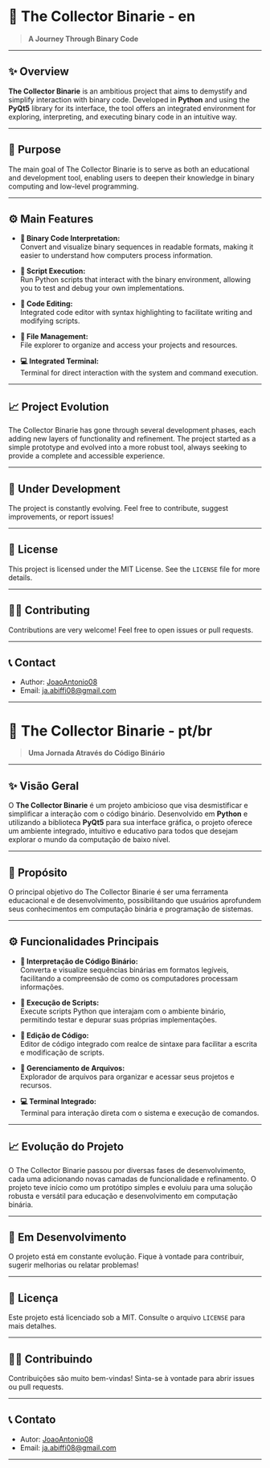 # 🧠 The Collector Binarie - en

> **A Journey Through Binary Code**

---

## ✨ Overview

**The Collector Binarie** is an ambitious project that aims to demystify and simplify interaction with binary code. Developed in **Python** and using the **PyQt5** library for its interface, the tool offers an integrated environment for exploring, interpreting, and executing binary code in an intuitive way.

---

## 🎯 Purpose

The main goal of The Collector Binarie is to serve as both an educational and development tool, enabling users to deepen their knowledge in binary computing and low-level programming.

---

## ⚙️ Main Features

- **🧩 Binary Code Interpretation:**  
  Convert and visualize binary sequences in readable formats, making it easier to understand how computers process information.

- **🚀 Script Execution:**  
  Run Python scripts that interact with the binary environment, allowing you to test and debug your own implementations.

- **📝 Code Editing:**  
  Integrated code editor with syntax highlighting to facilitate writing and modifying scripts.

- **📁 File Management:**  
  File explorer to organize and access your projects and resources.

- **💻 Integrated Terminal:**  
  Terminal for direct interaction with the system and command execution.

---

## 📈 Project Evolution

The Collector Binarie has gone through several development phases, each adding new layers of functionality and refinement. The project started as a simple prototype and evolved into a more robust tool, always seeking to provide a complete and accessible experience.

---

## 🚧 Under Development

The project is constantly evolving. Feel free to contribute, suggest improvements, or report issues!

---

## 📜 License

This project is licensed under the MIT License. See the `LICENSE` file for more details.

---

## 🙋‍♂️ Contributing

Contributions are very welcome! Feel free to open issues or pull requests.

---

## 📞 Contact

- Author: [JoaoAntonio08](https://github.com/JoaoAntonio08)
- Email: ja.abiffi08@gmail.com

---

# 🧠 The Collector Binarie - pt/br

> **Uma Jornada Através do Código Binário**

---

## ✨ Visão Geral

O **The Collector Binarie** é um projeto ambicioso que visa desmistificar e simplificar a interação com o código binário. Desenvolvido em **Python** e utilizando a biblioteca **PyQt5** para sua interface gráfica, o projeto oferece um ambiente integrado, intuitivo e educativo para todos que desejam explorar o mundo da computação de baixo nível.

---

## 🎯 Propósito

O principal objetivo do The Collector Binarie é ser uma ferramenta educacional e de desenvolvimento, possibilitando que usuários aprofundem seus conhecimentos em computação binária e programação de sistemas.

---

## ⚙️ Funcionalidades Principais

- **🧩 Interpretação de Código Binário:**  
  Converta e visualize sequências binárias em formatos legíveis, facilitando a compreensão de como os computadores processam informações.

- **🚀 Execução de Scripts:**  
  Execute scripts Python que interajam com o ambiente binário, permitindo testar e depurar suas próprias implementações.

- **📝 Edição de Código:**  
  Editor de código integrado com realce de sintaxe para facilitar a escrita e modificação de scripts.

- **📁 Gerenciamento de Arquivos:**  
  Explorador de arquivos para organizar e acessar seus projetos e recursos.

- **💻 Terminal Integrado:**  
  Terminal para interação direta com o sistema e execução de comandos.

---

## 📈 Evolução do Projeto

O The Collector Binarie passou por diversas fases de desenvolvimento, cada uma adicionando novas camadas de funcionalidade e refinamento. O projeto teve início como um protótipo simples e evoluiu para uma solução robusta e versátil para educação e desenvolvimento em computação binária.

---

## 🚧 Em Desenvolvimento

O projeto está em constante evolução. Fique à vontade para contribuir, sugerir melhorias ou relatar problemas!

---

## 📜 Licença

Este projeto está licenciado sob a MIT. Consulte o arquivo `LICENSE` para mais detalhes.

---

## 🙋‍♂️ Contribuindo

Contribuições são muito bem-vindas! Sinta-se à vontade para abrir issues ou pull requests.

---

## 📞 Contato

- Autor: [JoaoAntonio08](https://github.com/JoaoAntonio08)
- Email: ja.abiffi08@gmail.com

---
